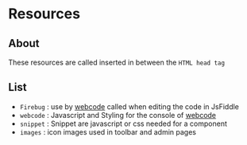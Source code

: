 # Resources


## About

These resources are called inserted in between the `HTML head tag`

## List

  * `Firebug` : use by [webcode](../syntax/webcode.php) called when editing the code in JsFiddle
  * `webcode` : Javascript and Styling for the console of [webcode](../syntax/webcode.php)
  * `snippet` : Snippet are javascript or css needed for a component
  * `images`  : icon images used in toolbar and admin pages
